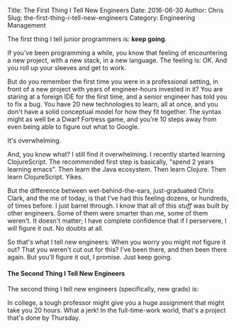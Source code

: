 Title: The First Thing I Tell New Engineers
Date: 2016-06-30
Author: Chris
Slug: the-first-thing-i-tell-new-engineers
Category: Engineering Management

The first thing I tell junior programmers is: **keep going**.

If you've been programming a while, you know that feeling of
encountering a new project, with a new stack, in a new language. The
feeling is: *OK.* And you roll up your sleeves and get to
work.

<!-- PELICAN_END_SUMMARY -->

But do you remember the first time you were in a professional setting,
in front of a new project with years of engineer-hours invested in it?
You are staring at a foreign IDE for the first time, and a senior
engineer has told you to fix a bug. You have 20 new technologies to
learn, all at once, and you don't have a solid conceptual model for
how they fit together. The syntax might as well be a Dwarf Fortress
game, and you're 10 steps away from even being able to figure out what
to Google.

It's overwhelming.

And, you know what? I still find it overwhelming. I recently started
learning ClojureScript. The recommended first step is basically,
"spend 2 years learning emacs". Then learn the Java ecosystem. Then
learn Clojure. Then learn ClojureScript. Yikes.

But the difference between wet-behind-the-ears, just-graduated Chris
Clark, and the me of today, is that I've had this feeling dozens, or
hundreds, of times before. I just barrel through. I know that all of
this *stuff* was built by other engineers. Some of them were smarter
than me, some of them weren't. It doesn't matter; I have complete
confidence that if I perservere, I will figure it out. No doubts at
all.

So that's what I tell new engineers: When you worry you might *not*
figure it out? That you weren't cut out for this? I've been there, and
then been there again. But you'll figure it out, I promise. Just keep
going.

#### The Second Thing I Tell New Engineers

The second thing I tell new engineers (specifically, new grads) is:

In college, a tough professor might give you a huge
assignment that might take you 20 hours. What a jerk! In the
full-time-work world, that's a project that's done by
Thursday.
